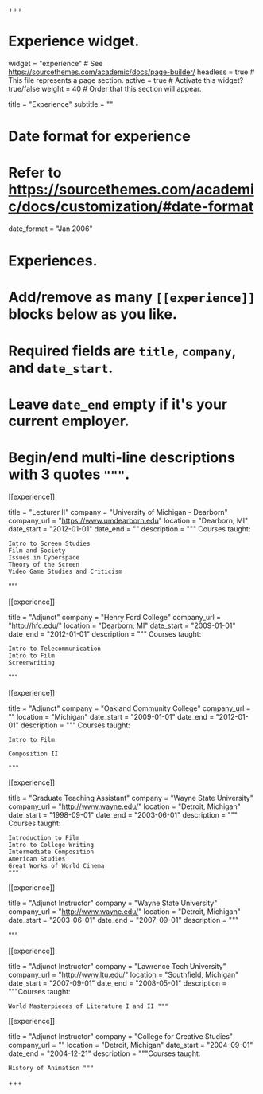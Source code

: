 +++
# Experience widget.
widget = "experience"  # See https://sourcethemes.com/academic/docs/page-builder/
headless = true  # This file represents a page section.
active = true  # Activate this widget? true/false
weight = 40  # Order that this section will appear.

title = "Experience"
subtitle = ""

# Date format for experience
#   Refer to https://sourcethemes.com/academic/docs/customization/#date-format
date_format = "Jan 2006"

# Experiences.
#   Add/remove as many `[[experience]]` blocks below as you like.
#   Required fields are `title`, `company`, and `date_start`.
#   Leave `date_end` empty if it's your current employer.
#   Begin/end multi-line descriptions with 3 quotes `"""`.

[[experience]] 

title = "Lecturer II" company = "University of Michigan - Dearborn" company_url = "https://www.umdearborn.edu" location = "Dearborn, MI" date_start = "2012-01-01" date_end = "" description = """ Courses taught:

    Intro to Screen Studies
    Film and Society
    Issues in Cyberspace
    Theory of the Screen
    Video Game Studies and Criticism
"""

[[experience]] 

title = "Adjunct" company = "Henry Ford College" company_url = "http://hfc.edu/" location = "Dearborn, MI" date_start = "2009-01-01" date_end = "2012-01-01" description = """ Courses taught:

    Intro to Telecommunication
    Intro to Film
    Screenwriting

"""

[[experience]] 

title = "Adjunct" company = "Oakland Community College" company_url = "" location = "Michigan" date_start = "2009-01-01" date_end = "2012-01-01" description = """ Courses taught:

    Intro to Film

    Composition II

    """

[[experience]] 

title = "Graduate Teaching Assistant" company = "Wayne State University" company_url = "http://www.wayne.edu/" location = "Detroit, Michigan" date_start = "1998-09-01" date_end = "2003-06-01" description = """ Courses taught:

    Introduction to Film
    Intro to College Writing
    Intermediate Composition
    American Studies
    Great Works of World Cinema
    """

[[experience]] 

title = "Adjunct Instructor" company = "Wayne State University" company_url = "http://www.wayne.edu/" location = "Detroit, Michigan" date_start = "2003-06-01" date_end = "2007-09-01" description = """

"""

[[experience]] 

title = "Adjunct Instructor" company = "Lawrence Tech University" company_url = "http://www.ltu.edu/" location = "Southfield, Michigan" date_start = "2007-09-01" date_end = "2008-05-01" description = """Courses taught:

    World Masterpieces of Literature I and II """

[[experience]] 

title = "Adjunct Instructor" company = "College for Creative Studies" company_url = "" location = "Detroit, Michigan" date_start = "2004-09-01" date_end = "2004-12-21" description = """Courses taught:

    History of Animation """

+++
